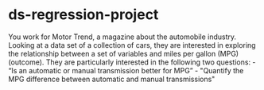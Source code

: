 # ds-regression-project
 You work for Motor Trend, a magazine about the automobile industry. Looking at a data set of a collection of cars, they are interested in exploring the relationship between a set of variables and miles per gallon (MPG) (outcome). They are particularly interested in the following two questions:  - “Is an automatic or manual transmission better for MPG” - "Quantify the MPG difference between automatic and manual transmissions"

